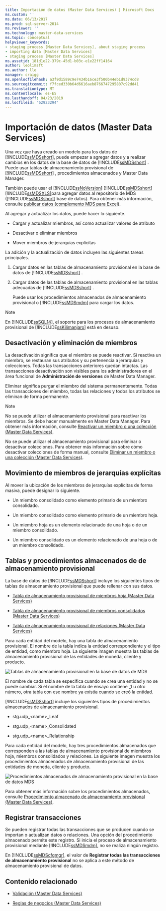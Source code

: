 ```yaml
---
title: Importación de datos (Master Data Services) | Microsoft Docs
ms.custom: ''
ms.date: 06/13/2017
ms.prod: sql-server-2014
ms.reviewer: ''
ms.technology: master-data-services
ms.topic: conceptual
helpviewer_keywords:
- staging process [Master Data Services], about staging process
- importing data [Master Data Services]
- staging process [Master Data Services]
ms.assetid: 181d1e22-379c-45d1-b03c-e1e22ff14164
author: leolimsft
ms.author: lle
manager: craigg
ms.openlocfilehash: a3f9d1589c9e7434b16ce3f500b44eb1d9374cd8
ms.sourcegitcommit: f7fced330b64d6616aeb8766747295807c92dd41
ms.translationtype: MT
ms.contentlocale: es-ES
ms.lasthandoff: 04/23/2019
ms.locfileid: "62923294"
---
```

# <a name="data-import-master-data-services"></a>Importación de datos (Master Data Services)
  Una vez que haya creado un modelo para los datos de [!INCLUDE[ssMDSshort](../includes/ssmdsshort-md.md)], puede empezar a agregar datos y a realizar cambios en los datos de la base de datos de [!INCLUDE[ssMDSshort](../includes/ssmdsshort-md.md)] .   Puede usar tablas de almacenamiento provisional de [!INCLUDE[ssMDSshort](../includes/ssmdsshort-md.md)] , procedimientos almacenados y Master Data Manager.  
  
 También puede usar el [!INCLUDE[ssNoVersion](../includes/ssnoversion-md.md)] [!INCLUDE[ssMDSshort](../includes/ssmdsshort-md.md)] [!INCLUDE[ssMDSXLS](../includes/ssmdsxls-md.md)]para agregar datos al repositorio de MDS ([!INCLUDE[ssMDSshort](../includes/ssmdsshort-md.md)] base de datos). Para obtener más información, consulte [publicar datos &#40;complemento MDS para Excel&#41;](microsoft-excel-add-in/overview-importing-data-from-excel-mds-add-in-for-excel.md).  
  
 Al agregar y actualizar los datos, puede hacer lo siguiente.  
  
-   Cargar y actualizar miembros, así como actualizar valores de atributo  
  
-   Desactivar o eliminar miembros  
  
-   Mover miembros de jerarquías explícitas  
  
 La adición y la actualización de datos incluyen las siguientes tareas principales.  
  
1.  Cargar datos en las tablas de almacenamiento provisional en la base de datos de [!INCLUDE[ssMDSshort](../includes/ssmdsshort-md.md)] .  
  
2.  Cargar datos de las tablas de almacenamiento provisional en las tablas adecuadas de [!INCLUDE[ssMDSshort](../includes/ssmdsshort-md.md)] .  
  
     Puede usar los procedimientos almacenados de almacenamiento provisional o [!INCLUDE[ssMDSmdm](../includes/ssmdsmdm-md.md)] para cargar los datos.  
  
> [!NOTE]  
>  En [!INCLUDE[ssSQL14](../includes/sssql14-md.md)], el soporte para los procesos de almacenamiento provisional de [!INCLUDE[ssKilimanjaro](../includes/sskilimanjaro-md.md)] está en desuso.  
  
## <a name="deactivating-and-deleting-members"></a>Desactivación y eliminación de miembros  
 La desactivación significa que el miembro se puede reactivar. Si reactiva un miembro, se restauran sus atributos y su pertenencia a jerarquías y colecciones. Todas las transacciones anteriores quedan intactas. Las transacciones desactivación son visibles para los administradores en el área funcional de **Administración de versiones** de Master Data Manager.  
  
 Eliminar significa purgar el miembro del sistema permanentemente. Todas las transacciones del miembro, todas las relaciones y todos los atributos se eliminan de forma permanente.  
  
> [!NOTE]  
>  No se puede utilizar el almacenamiento provisional para reactivar los miembros. Se debe hacer manualmente en Master Data Manager. Para obtener más información, consulte [Reactivar un miembro o una colección &#40;Master Data Services&#41;](reactivate-a-member-or-collection-master-data-services.md).  
>   
>  No se puede utilizar el almacenamiento provisional para eliminar o desactivar colecciones. Para obtener más información sobre cómo desactivar colecciones de forma manual, consulte [Eliminar un miembro o una colección &#40;Master Data Services&#41;](../../2014/master-data-services/delete-a-member-or-collection-master-data-services.md).  
  
## <a name="moving-explicit-hierarchy-members"></a>Movimiento de miembros de jerarquías explícitas  
 Al mover la ubicación de los miembros de jerarquías explícitas de forma masiva, puede designar lo siguiente.  
  
-   Un miembro consolidado como elemento primario de un miembro consolidado.  
  
-   Un miembro consolidado como elemento primario de un miembro hoja.  
  
-   Un miembro hoja es un elemento relacionado de una hoja o de un miembro consolidado.  
  
-   Un miembro consolidado es un elemento relacionado de una hoja o de un miembro consolidado.  
  
## <a name="staging-tables-and-stored-procedures"></a>Tablas y procedimientos almacenados de de almacenamiento provisional  
 La base de datos de [!INCLUDE[ssMDSshort](../includes/ssmdsshort-md.md)] incluye los siguientes tipos de tablas de almacenamiento provisional que puede rellenar con sus datos.  
  
-   [Tabla de almacenamiento provisional de miembros hoja &#40;Master Data Services&#41;](../../2014/master-data-services/leaf-member-staging-table-master-data-services.md)  
  
-   [Tabla de almacenamiento provisional de miembros consolidados &#40;Master Data Services&#41;](../../2014/master-data-services/consolidated-member-staging-table-master-data-services.md)  
  
-   [Tabla de almacenamiento provisional de relaciones &#40;Master Data Services&#41;](../../2014/master-data-services/relationship-staging-table-master-data-services.md)  
  
 Para cada entidad del modelo, hay una tabla de almacenamiento provisional. El nombre de la tabla indica la entidad correspondiente y el tipo de entidad, como miembro hoja. La siguiente imagen muestra las tablas de almacenamiento provisional de las entidades de moneda, cliente y producto.  
  
 ![Tablas de almacenamiento provisional en la base de datos de MDS](../../2014/master-data-services/media/mds-stagingtables.png "Tablas de almacenamiento provisional en la base de datos de MDS")  
  
 El nombre de cada tabla se especifica cuando se crea una entidad y no se puede cambiar. Si el nombre de la tabla de ensayo contiene _1 u otro número, otra tabla con ese nombre ya existía cuando se creó la entidad.  
  
 [!INCLUDE[ssMDSshort](../includes/ssmdsshort-md.md)] incluye los siguientes tipos de procedimientos almacenados de almacenamiento provisional.  
  
-   stg.udp_\<name>_Leaf  
  
-   stg.udp_\<name>_Consolidated  
  
-   stg.udp_\<name>_Relationship  
  
 Para cada entidad del modelo, hay tres procedimientos almacenados que corresponden a las tablas de almacenamiento provisional de miembros hoja, miembros consolidados y relaciones.  La siguiente imagen muestra los procedimientos almacenados de almacenamiento provisional de las entidades de moneda, cliente y producto.  
  
 ![Procedimientos almacenados de almacenamiento provisional en la base de datos MDS](../../2014/master-data-services/media/mds-stagingstoredprocedures.png "procedimientos almacenados de almacenamiento provisional en la base de datos MDS")  
  
 Para obtener más información sobre los procedimientos almacenados, consulte [Procedimiento almacenado de almacenamiento provisional &#40;Master Data Services&#41;](../../2014/master-data-services/staging-stored-procedure-master-data-services.md).  
  
## <a name="logging-transactions"></a>Registrar transacciones  
 Se pueden registrar todas las transacciones que se producen cuando se importan o actualizan datos o relaciones. Una opción del procedimiento almacenado permite este registro. Si inicia el proceso de almacenamiento provisional mediante [!INCLUDE[ssMDSmdm](../includes/ssmdsmdm-md.md)], no se realiza ningún registro.  
  
 En [!INCLUDE[ssMDScfgmgr](../includes/ssmdscfgmgr-md.md)], el valor de **Registrar todas las transacciones de almacenamiento provisional** no se aplica a este método de almacenamiento provisional de datos.  
  
## <a name="related-content"></a>Contenido relacionado  
  
-   [Validación &#40;Master Data Services&#41;](../../2014/master-data-services/validation-master-data-services.md)  
  
-   [Reglas de negocios &#40;Master Data Services&#41;](../../2014/master-data-services/business-rules-master-data-services.md)  
  
  
